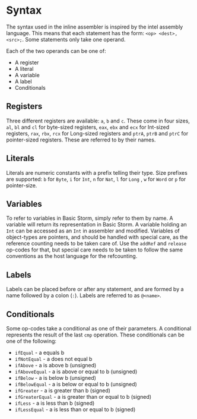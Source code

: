 Syntax
=======

The syntax used in the inline assembler is inspired by the intel assembly language. This means that
each statement has the form: `<op> <dest>, <src>;`. Some statements only take one operand.

Each of the two operands can be one of:
* A register
* A literal
* A variable
* A label
* Conditionals


Registers
----------

Three different registers are available: `a`, `b` and `c`. These come in four sizes, `al`, `bl` and
`cl` for byte-sized registers, `eax`, `ebx` and `ecx` for Int-sized registers, `rax`, `rbx`, `rcx`
for Long-sized registers and `ptrA`, `ptrB` and `ptrC` for pointer-sized registers. These are
referred to by their names.

Literals
---------

Literals are numeric constants with a prefix telling their type. Size prefixes are supported: `b`
for `Byte`, `i` for `Int`, `n` for `Nat`, `l` for `Long` , `w` for `Word` or `p` for
pointer-size.

Variables
----------

To refer to variables in Basic Storm, simply refer to them by name. A variable will return its
representation in Basic Storm. A variable holding an `Int` can be accessed as an `Int` in assembler
and modified. Variables of object-types are pointers, and should be handled with special care, as
the reference counting needs to be taken care of. Use the `addRef` and `release` op-codes for that,
but special care needs to be taken to follow the same conventions as the host language for the
refcounting.

Labels
--------

Labels can be placed before or after any statement, and are formed by a name followed by a colon
(`:`). Labels are referred to as `@<name>`.


Conditionals
-------------

Some op-codes take a conditional as one of their parameters. A conditional represents the result of
the last `cmp` operation. These conditionals can be one of the following:
* `ifEqual` - a equals b
* `ifNotEqual` - a does not equal b
* `ifAbove` - a is above b (unsigned)
* `ifAboveEqual` - a is above or equal to b (unsigned)
* `ifBelow` - a is below b (unsigned)
* `ifBelowEqual` - a is below or equal to b (unsigned)
* `ifGreater` - a is greater than b (signed)
* `ifGreaterEqual` - a is greater than or equal to b (signed)
* `ifLess` - a is less than b (signed)
* `ifLessEqual` - a is less than or equal to b (signed)
